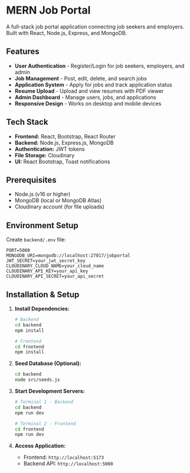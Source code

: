 # MERN Job Portal

A full-stack job portal application connecting job seekers and employers. Built with React, Node.js, Express, and MongoDB.

## Features
- **User Authentication** - Register/Login for job seekers, employers, and admin
- **Job Management** - Post, edit, delete, and search jobs
- **Application System** - Apply for jobs and track application status
- **Resume Upload** - Upload and view resumes with PDF viewer
- **Admin Dashboard** - Manage users, jobs, and applications
- **Responsive Design** - Works on desktop and mobile devices

## Tech Stack
- **Frontend:** React, Bootstrap, React Router
- **Backend:** Node.js, Express.js, MongoDB
- **Authentication:** JWT tokens
- **File Storage:** Cloudinary
- **UI:** React Bootstrap, Toast notifications

## Prerequisites
- Node.js (v16 or higher)
- MongoDB (local or MongoDB Atlas)
- Cloudinary account (for file uploads)

## Environment Setup
Create `backend/.env` file:
```
PORT=5000
MONGODB_URI=mongodb://localhost:27017/jobportal
JWT_SECRET=your_jwt_secret_key
CLOUDINARY_CLOUD_NAME=your_cloud_name
CLOUDINARY_API_KEY=your_api_key
CLOUDINARY_API_SECRET=your_api_secret
```

## Installation & Setup
1. **Install Dependencies:**
   ```bash
   # Backend
   cd backend
   npm install

   # Frontend
   cd frontend
   npm install
   ```

2. **Seed Database (Optional):**
   ```bash
   cd backend
   node src/seeds.js
   ```

3. **Start Development Servers:**
   ```bash
   # Terminal 1 - Backend
   cd backend
   npm run dev

   # Terminal 2 - Frontend
   cd frontend
   npm run dev
   ```

4. **Access Application:**
   - Frontend: `http://localhost:5173`
   - Backend API: `http://localhost:5000`
